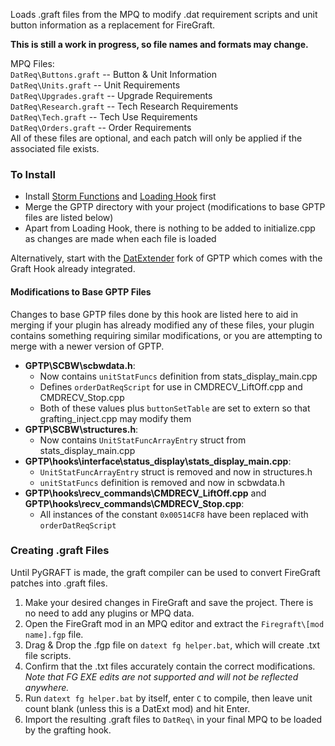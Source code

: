 Loads .graft files from the MPQ to modify .dat requirement scripts and unit button information as a replacement for FireGraft.

**This is still a work in progress, so file names and formats may change.**

MPQ Files:  
`DatReq\Buttons.graft` -- Button & Unit Information  
`DatReq\Units.graft` -- Unit Requirements  
`DatReq\Upgrades.graft` -- Upgrade Requirements  
`DatReq\Research.graft` -- Tech Research Requirements  
`DatReq\Tech.graft` -- Tech Use Requirements  
`DatReq\Orders.graft` -- Order Requirements  
All of these files are optional, and each patch will only be applied if the associated file exists.


### To Install
- Install [Storm Functions](https://github.com/saintofidiocy/GPTP-Hooks/tree/main/Storm%20Functions) and [Loading Hook](https://github.com/saintofidiocy/GPTP-Hooks/tree/main/Loading%20Hook) first
- Merge the GPTP directory with your project (modifications to base GPTP files are listed below) 
- Apart from Loading Hook, there is nothing to be added to initialize.cpp as changes are made when each file is loaded

Alternatively, start with the [DatExtender](https://github.com/saintofidiocy/GPTP/tree/DatExtender) fork of GPTP which comes with the Graft Hook already integrated.
  

#### Modifications to Base GPTP Files
Changes to base GPTP files done by this hook are listed here to aid in merging if your plugin has already modified any of these files, your plugin contains something requiring similar modifications, or you are attempting to merge with a newer version of GPTP.
- **GPTP\SCBW\scbwdata.h**:
  - Now contains `unitStatFuncs` definition from stats_display_main.cpp
  - Defines `orderDatReqScript` for use in CMDRECV_LiftOff.cpp and CMDRECV_Stop.cpp
  - Both of these values plus `buttonSetTable` are set to extern so that grafting_inject.cpp may modify them
- **GPTP\SCBW\structures.h**:
  - Now contains `UnitStatFuncArrayEntry` struct from stats_display_main.cpp
- **GPTP\hooks\interface\status_display\stats_display_main.cpp**:
  - `UnitStatFuncArrayEntry` struct is removed and now in structures.h
  - `unitStatFuncs` definition is removed and now in scbwdata.h
- **GPTP\hooks\recv_commands\CMDRECV_LiftOff.cpp** and **GPTP\hooks\recv_commands\CMDRECV_Stop.cpp**:
  - All instances of the constant `0x00514CF8` have been replaced with `orderDatReqScript`
  

### Creating .graft Files
Until PyGRAFT is made, the graft compiler can be used to convert FireGraft patches into .graft files.
1. Make your desired changes in FireGraft and save the project. There is no need to add any plugins or MPQ data.
2. Open the FireGraft mod in an MPQ editor and extract the `Firegraft\[mod name].fgp` file.
3. Drag & Drop the .fgp file on `datext fg helper.bat`, which will create .txt file scripts.
4. Confirm that the .txt files accurately contain the correct modifications. *Note that FG EXE edits are not supported and will not be reflected anywhere.*
5. Run `datext fg helper.bat` by itself, enter `C` to compile, then leave unit count blank (unless this is a DatExt mod) and hit Enter.
6. Import the resulting .graft files to `DatReq\` in your final MPQ to be loaded by the grafting hook.
